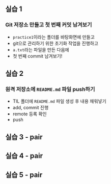 ## 실습 1

### Git 저장소 만들고 첫 번째 커밋 남겨보기

- `practice1`이라는 폴더를 바탕화면에 만들고
- git으로 관리하기 위한 초기화 작업을 진행하고
- `a.txt`라는 파일을 만든 다음에
- 첫 번째 commit 남겨보기!



## 실습 2

### 원격 저장소에 `README.md` 파일 push하기 

- TIL 폴더에 `README.md`  파일 생성 후 내용 채워넣기 
- add, commit 진행
- remote 등록 확인 
- push 



## 실습 3 - pair





## 실습 4 - pair





## 실습 5 - pair



